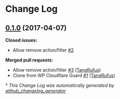 # Change Log

## [0.1.0](https://github.com/TypistTech/wp-contained-hook/tree/0.1.0) (2017-04-07)
**Closed issues:**

- Allow remove action/filter [\#2](https://github.com/TypistTech/wp-contained-hook/issues/2)

**Merged pull requests:**

- Allow remove action/filter [\#3](https://github.com/TypistTech/wp-contained-hook/pull/3) ([TangRufus](https://github.com/TangRufus))
- Clone from WP Cloudflare Guard [\#1](https://github.com/TypistTech/wp-contained-hook/pull/1) ([TangRufus](https://github.com/TangRufus))



\* *This Change Log was automatically generated by [github_changelog_generator](https://github.com/skywinder/Github-Changelog-Generator)*
